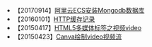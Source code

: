 *  【20170914】[阿里云ECS安装Mongodb数据库](/notes/docs/20170914/)  
*  【20160101】[HTTP缓存记录](/notes/docs/20160101/)
*  【20150417】[HTML5多媒体标签之视频video](/notes/docs/20150417/)
*  【20150423】[Canva绘制video视频流](/notes/docs/20150423/)
